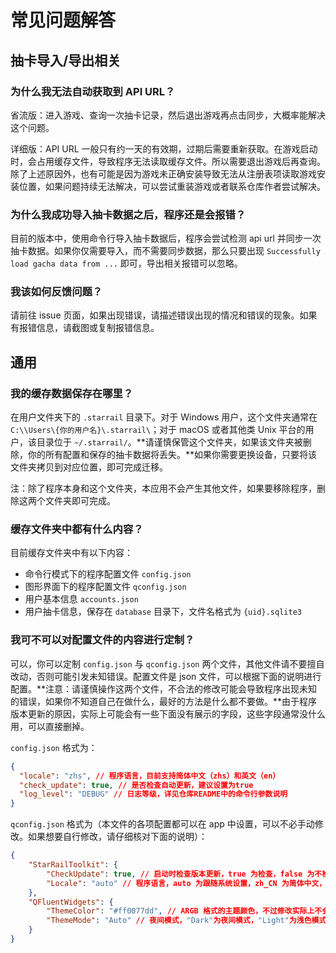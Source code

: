 # 常见问题解答

## 抽卡导入/导出相关

### 为什么我无法自动获取到 API URL？

省流版：进入游戏、查询一次抽卡记录，然后退出游戏再点击同步，大概率能解决这个问题。

详细版：API URL 一般只有约一天的有效期，过期后需要重新获取。在游戏启动时，会占用缓存文件，导致程序无法读取缓存文件。所以需要退出游戏后再查询。除了上述原因外，也有可能是因为游戏未正确安装导致无法从注册表项读取游戏安装位置，如果问题持续无法解决，可以尝试重装游戏或者联系仓库作者尝试解决。

### 为什么我成功导入抽卡数据之后，程序还是会报错？

目前的版本中，使用命令行导入抽卡数据后，程序会尝试检测 api url 并同步一次抽卡数据。如果你仅需要导入，而不需要同步数据，那么只要出现 `Successfully load gacha data from ...` 即可，导出相关报错可以忽略。

### 我该如何反馈问题？

请前往 issue 页面，如果出现错误，请描述错误出现的情况和错误的现象。如果有报错信息，请截图或复制报错信息。

## 通用

### 我的缓存数据保存在哪里？

在用户文件夹下的 `.starrail` 目录下。对于 Windows 用户，这个文件夹通常在 `C:\\Users\{你的用户名}\.starrail\`；对于 macOS 或者其他类 Unix 平台的用户，该目录位于 `~/.starrail/`。**请谨慎保管这个文件夹，如果该文件夹被删除，你的所有配置和保存的抽卡数据将丢失。**如果你需要更换设备，只要将该文件夹拷贝到对应位置，即可完成迁移。

注：除了程序本身和这个文件夹，本应用不会产生其他文件，如果要移除程序，删除这两个文件夹即可完成。

### 缓存文件夹中都有什么内容？

目前缓存文件夹中有以下内容：

- 命令行模式下的程序配置文件 `config.json`
- 图形界面下的程序配置文件 `qconfig.json`
- 用户基本信息 `accounts.json`
- 用户抽卡信息，保存在 `database` 目录下，文件名格式为 `{uid}.sqlite3`

### 我可不可以对配置文件的内容进行定制？

可以，你可以定制 `config.json` 与 `qconfig.json` 两个文件，其他文件请不要擅自改动，否则可能引发未知错误。配置文件是 json 文件，可以根据下面的说明进行配置。**注意：请谨慎操作这两个文件，不合法的修改可能会导致程序出现未知的错误，如果你不知道自己在做什么，最好的方法是什么都不要做。**由于程序版本更新的原因，实际上可能会有一些下面没有展示的字段，这些字段通常没什么用，可以直接删掉。

`config.json` 格式为：

```json
{
  "locale": "zhs", // 程序语言，目前支持简体中文（zhs）和英文（en）
  "check_update": true, // 是否检查自动更新，建议设置为true
  "log_level": "DEBUG" // 日志等级，详见仓库README中的命令行参数说明
}
```

`qconfig.json` 格式为（本文件的各项配置都可以在 app 中设置，可以不必手动修改。如果想要自行修改，请仔细核对下面的说明）：

```json
{
    "StarRailToolkit": {
        "CheckUpdate": true, // 启动时检查版本更新，true 为检查，false 为不检查
        "Locale": "auto" // 程序语言，auto 为跟随系统设置，zh_CN 为简体中文，en_US 为英语
    },
    "QFluentWidgets": {
        "ThemeColor": "#ff0077dd", // ARGB 格式的主题颜色，不过修改实际上不会生效，主题色是固定的
        "ThemeMode": "Auto" // 夜间模式，"Dark"为夜间模式，"Light"为浅色模式，"Auto"为跟随系统设定
    }
}
```
